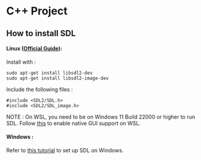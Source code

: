 # C++ Project

## How to install SDL
#### Linux ([Official Guide](https://wiki.libsdl.org/Installation)):
Install with :
```
sudo apt-get install libsdl2-dev
sudo apt-get install libsdl2-image-dev
```
Include the following files :
```
#include <SDL2/SDL.h>
#include <SDL2/SDL_image.h>
```

NOTE : On WSL, you need to be on Windows 11 Build 22000 or higher to run SDL. Follow [this](https://docs.microsoft.com/en-us/windows/wsl/tutorials/gui-apps) to enable native GUI support on WSL.

#### Windows : 
Refer to [this tutorial](https://lazyfoo.net/tutorials/SDL/01_hello_SDL/windows/index.php) to set up SDL on Windows.
